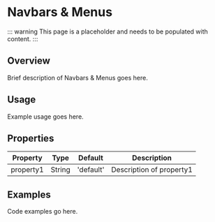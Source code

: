 # Navbars & Menus

::: warning
This page is a placeholder and needs to be populated with content.
:::

## Overview

Brief description of Navbars & Menus goes here.

## Usage

Example usage goes here.

## Properties

| Property | Type | Default | Description |
|----------|------|---------|-------------|
| property1 | String | 'default' | Description of property1 |

## Examples

Code examples go here.
